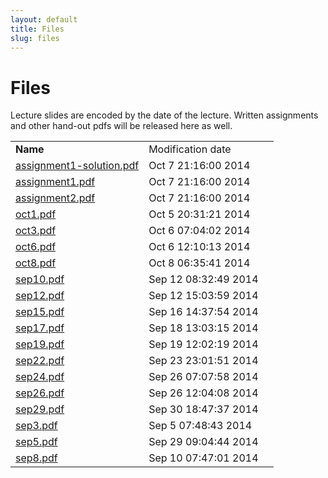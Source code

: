 ```yaml
---
layout: default
title: Files
slug: files
---
```


Files
=====

Lecture slides are encoded by the date of the lecture. Written assignments and other hand-out pdfs will be released here as well.

<table> <tr> <td><b>Name</b><td>Modification date</td><td> <tr><td><a href="files/assignment1-solution.pdf">assignment1-solution.pdf</td></td><td>Oct 7 21:16:00 2014</td></tr> <tr><td><a href="files/assignment1.pdf">assignment1.pdf</td></td><td>Oct 7 21:16:00 2014</td></tr> <tr><td><a href="files/assignment2.pdf">assignment2.pdf</td></td><td>Oct 7 21:16:00 2014</td></tr> <tr><td><a href="files/oct1.pdf">oct1.pdf</td></td><td>Oct 5 20:31:21 2014</td></tr> <tr><td><a href="files/oct3.pdf">oct3.pdf</td></td><td>Oct 6 07:04:02 2014</td></tr> <tr><td><a href="files/oct6.pdf">oct6.pdf</td></td><td>Oct 6 12:10:13 2014</td></tr> <tr><td><a href="files/oct8.pdf">oct8.pdf</td></td><td>Oct 8 06:35:41 2014</td></tr> <tr><td><a href="files/sep10.pdf">sep10.pdf</td></td><td>Sep 12 08:32:49 2014</td></tr> <tr><td><a href="files/sep12.pdf">sep12.pdf</td></td><td>Sep 12 15:03:59 2014</td></tr> <tr><td><a href="files/sep15.pdf">sep15.pdf</td></td><td>Sep 16 14:37:54 2014</td></tr> <tr><td><a href="files/sep17.pdf">sep17.pdf</td></td><td>Sep 18 13:03:15 2014</td></tr> <tr><td><a href="files/sep19.pdf">sep19.pdf</td></td><td>Sep 19 12:02:19 2014</td></tr> <tr><td><a href="files/sep22.pdf">sep22.pdf</td></td><td>Sep 23 23:01:51 2014</td></tr> <tr><td><a href="files/sep24.pdf">sep24.pdf</td></td><td>Sep 26 07:07:58 2014</td></tr> <tr><td><a href="files/sep26.pdf">sep26.pdf</td></td><td>Sep 26 12:04:08 2014</td></tr> <tr><td><a href="files/sep29.pdf">sep29.pdf</td></td><td>Sep 30 18:47:37 2014</td></tr> <tr><td><a href="files/sep3.pdf">sep3.pdf</td></td><td>Sep 5 07:48:43 2014</td></tr> <tr><td><a href="files/sep5.pdf">sep5.pdf</td></td><td>Sep 29 09:04:44 2014</td></tr> <tr><td><a href="files/sep8.pdf">sep8.pdf</td></td><td>Sep 10 07:47:01 2014</td></tr> <!-- generated --></table>
